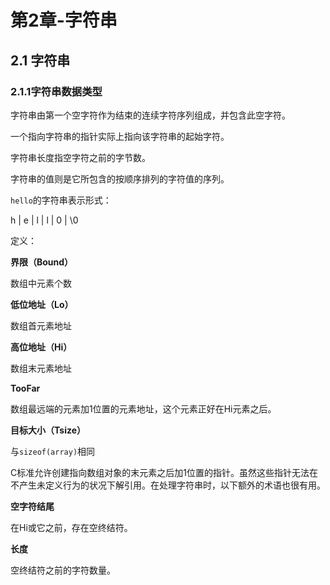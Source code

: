 # 第2章-字符串



## 2.1 字符串

### 2.1.1字符串数据类型

字符串由第一个空字符作为结束的连续字符序列组成，并包含此空字符。

一个指向字符串的指针实际上指向该字符串的起始字符。

字符串长度指空字符之前的字节数。

字符串的值则是它所包含的按顺序排列的字符值的序列。

`hello`的字符串表示形式：

h | e | l | l | 0 | \0

定义：

**界限（Bound）**

数组中元素个数

**低位地址（Lo）**

数组首元素地址

**高位地址（Hi）**

数组末元素地址

**TooFar**

数组最远端的元素加1位置的元素地址，这个元素正好在Hi元素之后。

**目标大小（Tsize）**

与`sizeof(array)`相同

C标准允许创建指向数组对象的末元素之后加1位置的指针。虽然这些指针无法在不产生未定义行为的状况下解引用。在处理字符串时，以下额外的术语也很有用。

**空字符结尾**

在Hi或它之前，存在空终结符。

**长度**

空终结符之前的字符数量。


